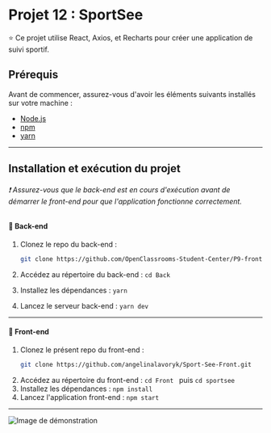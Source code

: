 # Projet 12 : SportSee


:star: Ce projet utilise React, Axios, et Recharts pour créer une application de suivi sportif.


## Prérequis

Avant de commencer, assurez-vous d'avoir les éléments suivants installés sur votre machine :

- [Node.js](https://nodejs.org/en)
- [npm](https://www.npmjs.com/) 
- [yarn](https://yarnpkg.com/)

---

## Installation et exécution du projet
###### :exclamation: Assurez-vous que le back-end est en cours d'exécution avant de démarrer le front-end pour que l'application fonctionne correctement.


####  :large_orange_diamond: Back-end

1. Clonez le repo du back-end :

   ```bash
   git clone https://github.com/OpenClassrooms-Student-Center/P9-front-end-dashboard.git
2. Accédez au répertoire du back-end :
 ` cd Back `
3. Installez les dépendances : ` yarn `
4. Lancez le serveur back-end : ` yarn dev `

---

####  :large_orange_diamond: Front-end
1. Clonez le présent repo du front-end :
   ```bash
   git clone https://github.com/angelinalavoryk/Sport-See-Front.git
2. Accédez au répertoire du front-end :
   `cd Front ` puis ` cd sportsee `
3. Installez les dépendances : ` npm install `
4. Lancez l'application front-end : ` npm start `


---




   

![Image de démonstration](https://github.com/angelinalavoryk/images/blob/main/Capture%20d%E2%80%99e%CC%81cran%202023-10-12%20a%CC%80%2014.47.54.png)

